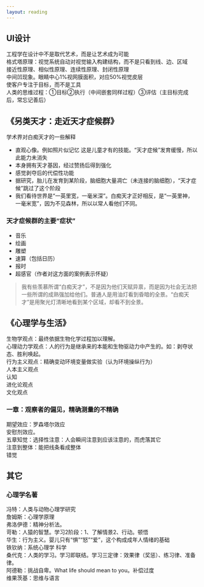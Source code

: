 ```yaml
---
layout: reading
---
```



## UI设计
工程学在设计中不是取代艺术，而是让艺术成为可能  
格式塔原理：视觉系统自动对视觉输入构建结构，而不是只看到线、边、区域  
接近性原理、相似性原理、连续性原理、封闭性原理  
中间凹现象。眼睛中心1%视网膜面积，对应50%视觉皮层  
使客户专注于目标，而不是工具  
人类的思维过程：①目标②执行（中间嵌套同样过程）③评估（主目标完成后，常忘记善后）  



## 《另类天才：走近天才症候群》
学术界对白痴天才的一些解释  
- 直观心像。例如照片似记忆
这是儿童才有的技能。“天才症候”发育缓慢，所以此能力未消失
- 本身拥有天才基因，经过赞扬后得到强化
- 感觉剥夺后的代偿性功能
- 据研究，胎儿在发育到某阶段，脑细胞大量凋亡（未连接的脑细胞），“天才症候”跳过了这个阶段
- 我们看待世界是“一英里宽，一毫米深”。白痴天才正好相反，是“一英里神，一毫米宽”，因为不见森林，所以以常人看他们不同。

### 天才症候群的主要“症状”
- 音乐
- 绘画
- 雕塑
- 速算（包括日历）
- 报时
- 超感官（作者对这方面的案例表示怀疑）

>我有些羡慕所谓“白痴天才”，不是因为他们天赋异禀，而是因为社会无法把一些所谓的成熟强加给他们。普通人是用油灯看到昏暗的全景。“白痴天才”是用聚光灯清晰地看到某个区域，却看不到全景。



## 《心理学与生活》
生物学观点：最终依据生物化学过程加以理解。  
心理动力学观点：人的行为是继承来的本能和生物驱动力中产生的。如：剥夺状态、胜利唤起。  
行为主义观点：精确变动环境变量做实验（认为环境操纵行为）  
人本主义观点  
认知  
进化论观点  
文化观点  

### 一章：观察者的偏见，精确测量的不精确
期望效应：罗森塔尔效应  
安慰剂效应。  
五章知觉：选择性注意：人会瞬间注意到应该注意的，而虎落其它  
注意到整体：能把线条看成整体  
错觉  

## 其它
### 心理学名著
冯特：人类与动物心理学研究  
詹姆斯：心理学原理  
弗洛伊德：精神分析法。  
苛勒：人猿的智慧。学习2阶段：1、了解情景2、行动。顿悟  
华生：行为主义。婴儿只有“惧”“怒”“爱”，这个构成成年人情绪的基础  
铁钦纳：系统心理学  科学  
桑代克：人类的学习。学习即联结。学习三定律：效果律（奖惩）、练习律、准备律。  
阿德勒：挑战自卑。What life should mean to you。补偿过度  
维果茨基：思维与语言  
